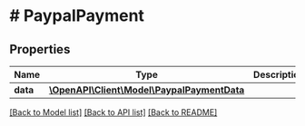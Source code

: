 # # PaypalPayment

## Properties

Name | Type | Description | Notes
------------ | ------------- | ------------- | -------------
**data** | [**\OpenAPI\Client\Model\PaypalPaymentData**](PaypalPaymentData.md) |  |

[[Back to Model list]](../../README.md#models) [[Back to API list]](../../README.md#endpoints) [[Back to README]](../../README.md)
